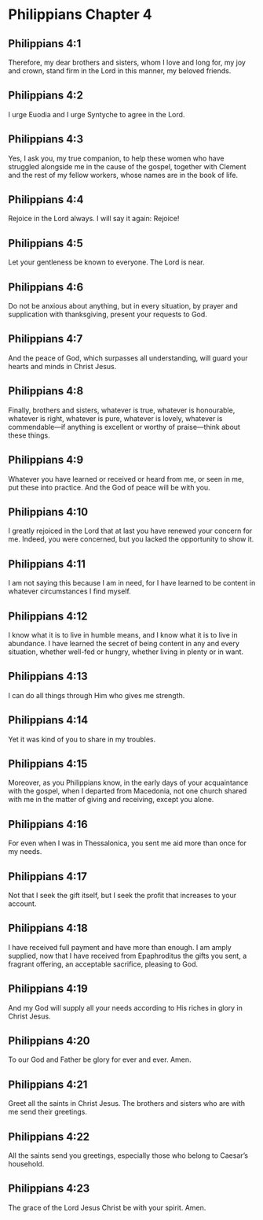 # Philippians Chapter 4

## Philippians 4:1
Therefore, my dear brothers and sisters, whom I love and long for, my joy and crown, stand firm in the Lord in this manner, my beloved friends.

## Philippians 4:2
I urge Euodia and I urge Syntyche to agree in the Lord.

## Philippians 4:3
Yes, I ask you, my true companion, to help these women who have struggled alongside me in the cause of the gospel, together with Clement and the rest of my fellow workers, whose names are in the book of life.

## Philippians 4:4
Rejoice in the Lord always. I will say it again: Rejoice!

## Philippians 4:5
Let your gentleness be known to everyone. The Lord is near.

## Philippians 4:6
Do not be anxious about anything, but in every situation, by prayer and supplication with thanksgiving, present your requests to God.

## Philippians 4:7
And the peace of God, which surpasses all understanding, will guard your hearts and minds in Christ Jesus.

## Philippians 4:8
Finally, brothers and sisters, whatever is true, whatever is honourable, whatever is right, whatever is pure, whatever is lovely, whatever is commendable—if anything is excellent or worthy of praise—think about these things.

## Philippians 4:9
Whatever you have learned or received or heard from me, or seen in me, put these into practice. And the God of peace will be with you.

## Philippians 4:10
I greatly rejoiced in the Lord that at last you have renewed your concern for me. Indeed, you were concerned, but you lacked the opportunity to show it.

## Philippians 4:11
I am not saying this because I am in need, for I have learned to be content in whatever circumstances I find myself.

## Philippians 4:12
I know what it is to live in humble means, and I know what it is to live in abundance. I have learned the secret of being content in any and every situation, whether well-fed or hungry, whether living in plenty or in want.

## Philippians 4:13
I can do all things through Him who gives me strength.

## Philippians 4:14
Yet it was kind of you to share in my troubles.

## Philippians 4:15
Moreover, as you Philippians know, in the early days of your acquaintance with the gospel, when I departed from Macedonia, not one church shared with me in the matter of giving and receiving, except you alone.

## Philippians 4:16
For even when I was in Thessalonica, you sent me aid more than once for my needs.

## Philippians 4:17
Not that I seek the gift itself, but I seek the profit that increases to your account.

## Philippians 4:18
I have received full payment and have more than enough. I am amply supplied, now that I have received from Epaphroditus the gifts you sent, a fragrant offering, an acceptable sacrifice, pleasing to God.

## Philippians 4:19
And my God will supply all your needs according to His riches in glory in Christ Jesus.

## Philippians 4:20
To our God and Father be glory for ever and ever. Amen.

## Philippians 4:21
Greet all the saints in Christ Jesus. The brothers and sisters who are with me send their greetings.

## Philippians 4:22
All the saints send you greetings, especially those who belong to Caesar’s household.

## Philippians 4:23
The grace of the Lord Jesus Christ be with your spirit. Amen.
